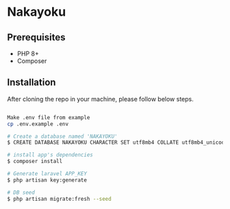 # Nakayoku

## Prerequisites
* PHP 8+
* Composer

## Installation
After cloning the repo in your machine, please follow below steps.

``` bash

Make .env file from example
cp .env.example .env

# Create a database named 'NAKAYOKU'
$ CREATE DATABASE NAKAYOKU CHARACTER SET utf8mb4 COLLATE utf8mb4_unicode_ci;

# install app's dependencies
$ composer install

# Generate laravel APP_KEY
$ php artisan key:generate

# DB seed
$ php artisan migrate:fresh --seed
